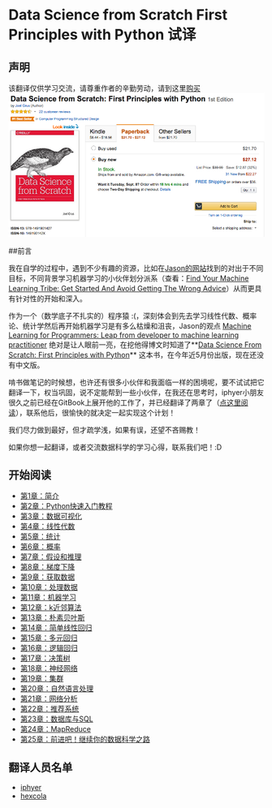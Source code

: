 # Data Science from Scratch First Principles with Python 试译

## 声明
该翻译仅供学习交流，请尊重作者的辛勤劳动，请到这里[购买](http://www.amazon.com/Data-Science-Scratch-Principles-Python/dp/149190142X)
![buy](assets/images/buy.png)

##前言

我在自学的过程中，遇到不少有趣的资源，比如在[Jason的网站](http://machinelearningmastery.com/)找到的对出于不同目标，不同背景学习机器学习的小伙伴划分派系（查看：[Find Your Machine Learning Tribe: Get Started And Avoid Getting The Wrong Advice](http://machinelearningmastery.com/machine-learning-tribe/)）从而更具有针对性的开始和深入。

作为一个（数学底子不扎实的）程序猿 :(，深刻体会到先去学习线性代数、概率论、统计学然后再开始机器学习是有多么枯燥和沮丧，Jason的观点 [Machine Learning for Programmers: Leap from developer to machine learning practitioner](http://machinelearningmastery.com/machine-learning-for-programmers/) 绝对是让人眼前一亮，在挖他得博文时知道了**[Data Science From Scratch: First Principles with Python](http://joelgrus.com/2015/04/26/data-science-from-scratch-first-principles-with-python/)** 这本书，在今年近5月份出版，现在还没有中文版。

啃书做笔记的时候想，也许还有很多小伙伴和我面临一样的困境呢，要不试试把它翻译一下，权当巩固，说不定能帮到一些小伙伴，在我还在思考时，iphyer小朋友很久之前已经在GitBook上展开他的工作了，并已经翻译了两章了（[点这里阅读](http://iphyer.gitbooks.io/data-science-from-scratch-with-python/content/index.html)），联系他后，很愉快的就决定一起实现这个计划！

我们尽力做到最好，但才疏学浅，如果有误，还望不吝赐教！

如果你想一起翻译，或者交流数据科学的学习心得，联系我们吧！:D

## 开始阅读
* [第1章：简介](chapters/Chapter_01_Introduction.md)
* [第2章：Python快速入门教程](chapters/Chapter_02_A_Crash_Course_in_Python.md)
* [第3章：数据可视化](chapters/Chapter_03_Visualizing_Data.md)
* [第4章：线性代数](chapters/Chapter_04_Linear_Algebra.md)
* [第5章：统计](chapters/Chapter_05_Statistics.md)
* [第6章：概率](chapters/Chapter_06_Probability.md)
* [第7章：假设和推理](chapters/Chapter_07_Hypothesis_and_Inference.md)
* [第8章：梯度下降](chapters/Chapter_08_Gradient_Descent.md)
* [第9章：获取数据](chapters/Chapter_09_Getting_Data.md)
* [第10章：处理数据](chapters/Chapter_10_Working_with_Data.md)
* [第11章：机器学习](chapters/Chapter_11_Machine_Learning.md)
* [第12章：k近邻算法](chapters/Chapter_12_k_Nearest_Neighbors.md)
* [第13章：朴素贝叶斯](chapters/Chapter_13_Naive_Bayes.md)
* [第14章：简单线性回归](chapters/Chapter_14_Simple_Linear_Regression.md)
* [第15章：多元回归](chapters/Chapter_15_Multiple_Regression.md)
* [第16章：逻辑回归](chapters/Chapter_16_Logistic_Regression.md)
* [第17章：决策树](chapters/Chapter_17_Decision_Trees.md)
* [第18章：神经网络](chapters/Chapter_18_Neural_Networks.md)
* [第19章：集群](chapters/Chapter_19_Clustering.md)
* [第20章：自然语言处理](chapters/Chapter_20_Natural_Language_Processing.md)
* [第21章：网络分析](chapters/Chapter_21_Network_Analysis.md)
* [第22章：推荐系统](chapters/Chapter_22_Recommender_Systems)
* [第23章：数据库与SQL](chapters/Chapter_23_Database_and_SQL.md)
* [第24章：MapReduce](chapters/Chapter_24_MapReduce.md)
* [第25章：前进吧！继续你的数据科学之路](chapters/Chapter_25_Go_Forth_and_Do_Data_Science.md)

## 翻译人员名单
* [iphyer](https://github.com/iphyer)
* [hexcola](https://github.com/hexcola)

